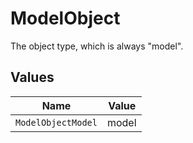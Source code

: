 # ModelObject

The object type, which is always "model".


## Values

| Name               | Value              |
| ------------------ | ------------------ |
| `ModelObjectModel` | model              |